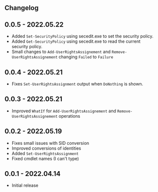 ﻿## Changelog

## 0.0.5 - 2022.05.22
- Added `Set-SecurityPolicy` using secedit.exe to set the security policy.
- Added `Get-SecurityPolicy` using secedit.exe to read the current security policy.
- Small changes to `Add-UserRightsAssignement` and `Remove-UserRightsAssignement` changing `Failed` to `Failure`

## 0.0.4 - 2022.05.21
- Fixes `Set-UserRightsAssignment` output when `DoNothing` is shown.

## 0.0.3 - 2022.05.21
- Improved `WhatIf` for `Add-UserRightsAssignement` and `Remove-UserRightsAssignement` operations

## 0.0.2 - 2022.05.19
- Fixes small issues with SID conversion
- Improved conversions of identities
- Added `Set-UserRightsAssignment`
- Fixed cmdlet names (I can't type)

## 0.0.1 - 2022.04.14
- Initial release
